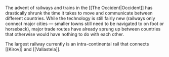 The advent of railways and trains in the [[The Occident|Occident]] has drastically shrunk the time it takes to move and communicate between different countries. While the technology is still fairly new (railways only connect major cities — smaller towns still need to be navigated to on foot or horseback), major trade routes have already sprung up between countries that otherwise would have nothing to do with each other.

The largest railway currently is an intra-continental rail that connects [[Kirov]] and [[Vallastela]].
